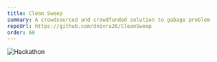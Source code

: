 ```yaml
---
title: Clean Sweep
summary: A crowdsourced and crowdfunded solution to gabage problem
repoUrl: https://github.com/dnivra26/CleanSweep
order: 60
---
```


<!-- The android application crowdsources information about the location where garbage has been dumped across the city. Users can crowdfund clean up tasks to remove the garbage. Once a volunteer takes up the task, clears the garbage and gets it verified, the crowdfunded money will be awarded to him. -->

![Hackathon](https://shields.io/badge/hackathon-2nd-blue)
